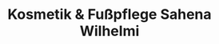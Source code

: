 ---
title: "Kosmetik & Fußpflege Sahena Wilhelmi"
url: /nastaetten/kosmetik-und-fusspflege-sahena-wilhelmi/
shop: Kosmetik
---
